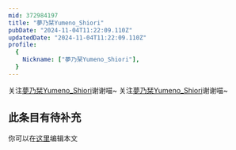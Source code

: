 ```yaml
---
mid: 372984197
title: "夢乃栞Yumeno_Shiori"
pubDate: "2024-11-04T11:22:09.110Z"
updatedDate: "2024-11-04T11:22:09.110Z"
profile:
  {
    Nickname: ["夢乃栞Yumeno_Shiori"],
  }
---
```


关注[夢乃栞Yumeno_Shiori](https://space.bilibili.com/372984197)谢谢喵~ 关注[夢乃栞Yumeno_Shiori](https://space.bilibili.com/372984197)谢谢喵~

## 此条目有待补充
你可以在[这里](https://github.com/Yuhanawa/VTuber.ICU-Content/edit/master/v/夢乃栞Yumeno_Shiori/index.md)编辑本文
